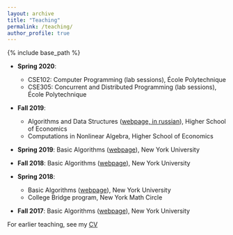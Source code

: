 ```yaml
---
layout: archive
title: "Teaching"
permalink: /teaching/
author_profile: true
---
```


{% include base_path %}

* **Spring 2020**:
  * CSE102: Computer Programming (lab sessions), &Eacute;cole Polytechnique
  * CSE305: Concurrent and Distributed Programming (lab sessions), &Eacute;cole Polytechnique

* **Fall 2019**:
  * Algorithms and Data Structures ([webpage, in russian](http://wiki.cs.hse.ru/%D0%90%D0%BB%D0%B3%D0%BE%D1%80%D0%B8%D1%82%D0%BC%D1%8B_%D0%B8_%D1%81%D1%82%D1%80%D1%83%D0%BA%D1%82%D1%83%D1%80%D1%8B_%D0%B4%D0%B0%D0%BD%D0%BD%D1%8B%D1%85_1_%D0%BE%D1%81%D0%BD%D0%BE%D0%B2%D0%BD%D0%BE%D0%B9_%D0%BF%D0%BE%D1%82%D0%BE%D0%BA_2019/202)), Higher School of Economics
  * Computations in Nonlinear Algebra, Higher School of Economics

* **Spring 2019**: Basic Algorithms ([webpage](https://cs.nyu.edu/courses/spring19/CSCI-UA.0310-003/)), New York University

* **Fall 2018**: Basic Algorithms ([webpage](https://cs.nyu.edu/courses/fall18/CSCI-UA.0310-005/)), New York University

* **Spring 2018**:
  * Basic Algorithms ([webpage](https://cs.nyu.edu/courses/spring18/CSCI-UA.0310-005/)), New York University
  * College Bridge program, New York Math Circle

* **Fall 2017**: Basic Algorithms ([webpage](https://cs.nyu.edu/courses/fall17/CSCI-UA.0310-005/)), New York University

For earlier teaching, see my [CV](../files/cv.pdf)

